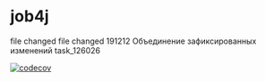 # job4j
file changed
file changed 191212
Объединение зафиксированных изменений
task_126026

[![codecov](https://codecov.io/gh/Kot-Kot/job4j/branch/master/graph/badge.svg)](https://codecov.io/gh/Kot-Kot/job4j)